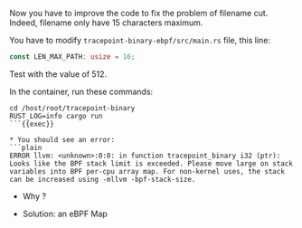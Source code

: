 Now you have to improve the code to fix the problem of filename cut. Indeed, filename only have 15 characters maximum.

You have to modify `tracepoint-binary-ebpf/src/main.rs` file, this line:
```rust
const LEN_MAX_PATH: usize = 16;
```

Test with the value of 512.

In the container, run these commands:

```plain
cd /host/root/tracepoint-binary
RUST_LOG=info cargo run
```{{exec}}

* You should see an error:
```plain
ERROR llvm: <unknown>:0:0: in function tracepoint_binary i32 (ptr): Looks like the BPF stack limit is exceeded. Please move large on stack variables into BPF per-cpu array map. For non-kernel uses, the stack can be increased using -mllvm -bpf-stack-size.
```
  * Why ?

* Solution: an eBPF Map
